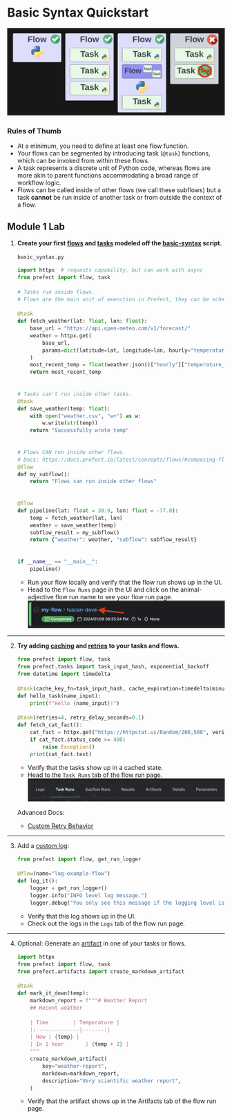 # Basic Syntax Quickstart

![Alt text](images/flow_task_diagrams.png)

### Rules of Thumb
- At a minimum, you need to define at least one flow function.
- Your flows can be segmented by introducing task (`@task`) functions, which can be invoked from within these flows.
- A task represents a discrete unit of Python code, whereas flows are more akin to parent functions accommodating a broad range of workflow logic.
- Flows can be called inside of other flows (we call these subflows) but a task **cannot** be run inside of another task or from outside the context of a flow.

## Module 1 Lab

1. **Create your first [flows](https://docs.prefect.io/latest/concepts/flows/#writing-flows) and [tasks](https://docs.prefect.io/latest/concepts/tasks/#tasks-overview) modeled off the [basic-syntax](basic_syntax.py) script.**

    `basic_syntax.py`
    ```python
    import httpx  # requests capability, but can work with async
    from prefect import flow, task

    # Tasks run inside flows.
    # Flows are the main unit of execution in Prefect, they can be scheduled

    @task
    def fetch_weather(lat: float, lon: float):
        base_url = "https://api.open-meteo.com/v1/forecast/"
        weather = httpx.get(
            base_url,
            params=dict(latitude=lat, longitude=lon, hourly="temperature_2m"),
        )
        most_recent_temp = float(weather.json()["hourly"]["temperature_2m"][0])
        return most_recent_temp


    # Tasks can't run inside other tasks.
    @task
    def save_weather(temp: float):
        with open("weather.csv", "w+") as w:
            w.write(str(temp))
        return "Successfully wrote temp"


    # Flows CAN run inside other flows.
    # Docs: https://docs.prefect.io/latest/concepts/flows/#composing-flows
    @flow
    def my_subflow():
        return "Flows can run inside other flows"


    @flow
    def pipeline(lat: float = 38.9, lon: float = -77.0):
        temp = fetch_weather(lat, lon)
        weather = save_weather(temp)
        subflow_result = my_subflow()
        return {"weather": weather, "subflow": subflow_result}


    if __name__ == "__main__":
        pipeline()
    ```
    - Run your flow locally and verify that the flow run shows up in the UI. 
    - Head to the `Flow Runs` page in the UI and click on the animal-adjective flow run name to see your flow run page.
    ![Alt text](images/animal_adj.png)
---
2. **Try adding [caching](caching_tasks.py) and [retries](retries.py) to your tasks and flows.**
    ```python
    from prefect import flow, task
    from prefect.tasks import task_input_hash, exponential_backoff
    from datetime import timedelta

    @task(cache_key_fn=task_input_hash, cache_expiration=timedelta(minutes=30))
    def hello_task(name_input):
        print(f"Hello {name_input}!")
    
    @task(retries=4, retry_delay_seconds=0.1)
    def fetch_cat_fact():
        cat_fact = httpx.get("https://httpstat.us/Random/200,500", verify=False)
        if cat_fact.status_code >= 400:
            raise Exception()
        print(cat_fact.text)
    ```
    - Verify that the tasks show up in a cached state.
    - Head to the `Task Runs` tab of the flow run page.
    ![Alt text](images/flow_run_tabs.png)

    Advanced Docs:
    - [Custom Retry Behavior](https://docs.prefect.io/latest/concepts/tasks/#custom-retry-behavior)
---
3. Add a [custom log](custom_logs.py):
    ```python
    from prefect import flow, get_run_logger

    @flow(name="log-example-flow")
    def log_it():
        logger = get_run_logger()
        logger.info("INFO level log message.")
        logger.debug("You only see this message if the logging level is set to DEBUG. 🙂")

    ```
    - Verify that this log shows up in the UI.
    - Check out the logs in the `Logs` tab of the flow run page.
---
4. Optional: Generate an [artifact](prefect_artifact.py) in one of your tasks or flows.
    ```python
    import httpx
    from prefect import flow, task
    from prefect.artifacts import create_markdown_artifact

    @task
    def mark_it_down(temp):
        markdown_report = f"""# Weather Report        
        ## Recent weather

        | Time        | Temperature |
        |:--------------|-------:|
        | Now | {temp} |
        | In 1 hour       | {temp + 2} |
        """
        create_markdown_artifact(
            key="weather-report",
            markdown=markdown_report,
            description="Very scientific weather report",
        )
    ```
    - Verify that the artifact shows up in the Artifacts tab of the flow run page.
